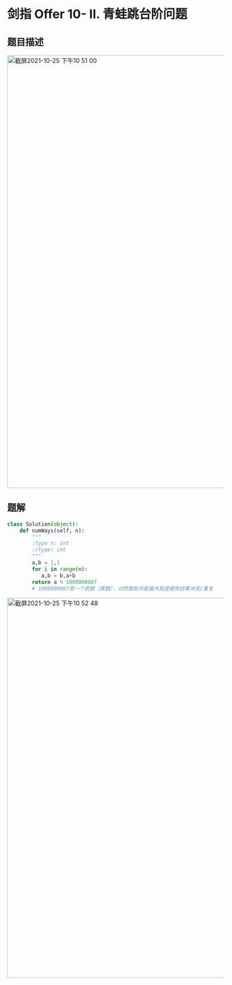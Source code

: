 # 剑指 Offer 10- II. 青蛙跳台阶问题
## 题目描述
<img width="1001" alt="截屏2021-10-25 下午10 51 00" src="https://user-images.githubusercontent.com/49756528/138718478-950648fc-1dc4-4cad-b4ac-76841a61d0a6.png">

## 题解
```python
class Solution(object):
    def numWays(self, n):
        """
        :type n: int
        :rtype: int
        """
        a,b = 1,1
        for i in range(n):
           a,b = b,a+b
        return a % 1000000007
        # 1000000007是一个质数（素数），对质数取余能最大程度避免结果冲突/重复

```
<img width="879" alt="截屏2021-10-25 下午10 52 48" src="https://user-images.githubusercontent.com/49756528/138718843-1cdd113b-ce0b-4e5b-98dc-6e9bda42fe35.png">
